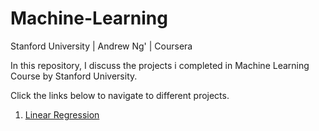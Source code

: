 # Machine-Learning
Stanford University | Andrew Ng' | Coursera  

In this repository, I discuss the projects i completed in Machine Learning Course by Stanford University.

Click the links below to navigate to different projects.
1.  [Linear Regression](/Linear-Regression/README.md)